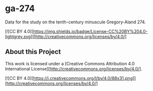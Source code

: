 # ga-274
Data for the study on the tenth-century minuscule Gregory-Aland 274.

[![CC BY 4.0][https://img.shields.io/badge/License-CC%20BY%204.0-lightgrey.svg]][http://creativecommons.org/licenses/by/4.0/]

## About this Project

This work is licensed under a
[Creative Commons Attribution 4.0 International License][http://creativecommons.org/licenses/by/4.0/].

[![CC BY 4.0][https://i.creativecommons.org/l/by/4.0/88x31.png]][http://creativecommons.org/licenses/by/4.0/]
